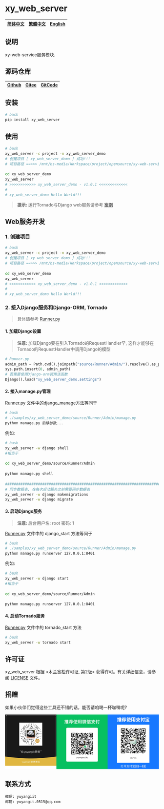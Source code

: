 <!--
 * @Author: 余洋 yuyangit.0515@qq.com
 * @Date: 2024-10-18 13:02:23
 * @LastEditors: 余洋 yuyangit.0515@qq.com
 * @LastEditTime: 2024-10-23 20:51:38
 * @FilePath: /xy_web_server/README.md
 * @Description: 这是默认设置,请设置`customMade`, 打开koroFileHeader查看配置 进行设置: https://github.com/OBKoro1/koro1FileHeader/wiki/%E9%85%8D%E7%BD%AE
-->
# xy_web_server

| [简体中文](./README.md)         | [繁體中文](readme/README.zh-hant.md)        |                      [English](readme/README.en.md)          |
| ----------- | -------------|---------------------------------------|

## 说明

xy-web-service服务模块.

## 源码仓库

| [Github](https://github.com/xy-web-service/xy_web_server.git)         | [Gitee](https://gitee.com/xy-opensource/xy_web_server.git)        |                      [GitCode](https://gitcode.com/xy-opensource/xy_web_server.git)          |
| ----------- | -------------|---------------------------------------|

## 安装

```bash
# bash
pip install xy_web_server
```

## 使用

```bash
# bash
xy_web_server -c project -n xy_web_server_demo
# 创建项目 [ xy_web_server_demo ] 成功!!!
# 项目路径 ==>>> /mnt/bs-media/Workspace/project/opensource/xy-web-service/xy_web_server/test/xy_web_server_demo

cd xy_web_server_demo
xy_web_server
# >>>>>>>>>>>> xy_web_server_demo - v1.0.1 <<<<<<<<<<<<<
#
# xy_web_server_demo Hello World!!!
```

> <b>提示: </b> 运行Tornado与Django web服务请参考 [案例](./samples/xy_web_server_demo)

## Web服务开发

### 1. 创建项目
```bash
# bash
xy_web_server -c project -n xy_web_server_demo
# 创建项目 [ xy_web_server_demo ] 成功!!!
# 项目路径 ==>>> /mnt/bs-media/Workspace/project/opensource/xy-web-service/xy_web_server/test/xy_web_server_demo

cd xy_web_server_demo
xy_web_server
# >>>>>>>>>>>> xy_web_server_demo - v1.0.1 <<<<<<<<<<<<<
#
# xy_web_server_demo Hello World!!!
```
### 2. 接入Django服务和Django-ORM, Tornado

> 具体请参考 [Runner.py](./samples/xy_web_server_demo/source/Runner/Runner.py)

#### 1. 加载Django设置

> <b>注意: </b> 加载Django要在引入Tornado的RequestHandler早, 这样才能够在Tornado的RequestHandler中调用Django的模型
```python
# Runner.py
admin_path = Path.cwd().joinpath("source/Runner/Admin/").resolve().as_posix()
sys.path.insert(0, admin_path)
# 若需要使用Django-orm调用该函数
Django().load("xy_web_server_demo.settings")
```

#### 2. 接入manage.py管理

[Runner.py](./samples/xy_web_server_demo/source/Runner/Runner.py) 文件中的django_manage方法等同于
```bash
# bash
# ./samples/xy_web_server_demo/source/Runner/Admin/manage.py
python manage.py 后续参数...
```

例如: 
```bash
# bash
xy_web_server -w django shell
#相当于

cd xy_web_server_demo/source/Runner/Admin

python manage.py shell

#############################################################################
# 同步数据表, 在每次启动服务之前需要同步数据表
xy_web_server -w django makemigrations
xy_web_server -w django migrate

```

#### 3. 启动Django服务

> <b>注意: </b> 后台用户名: root  密码: 1

[Runner.py](./samples/xy_web_server_demo/source/Runner/Runner.py) 文件中的 django_start 方法等同于
```bash
# bash
# ./samples/xy_web_server_demo/source/Runner/Admin/manage.py
python manage.py runserver 127.0.0.1:8401
```
例如: 
```bash
# bash
xy_web_server -w django start
#相当于

cd xy_web_server_demo/source/Runner/Admin

python manage.py runserver 127.0.0.1:8401
```

#### 4. 启动Tornado服务

[Runner.py](./samples/xy_web_server_demo/source/Runner/Runner.py) 文件中的 tornado_start 方法
```bash
# bash
xy_web_server -w tornado start
```

## 许可证
xy_web_server 根据 <木兰宽松许可证, 第2版> 获得许可。有关详细信息，请参阅 [LICENSE](LICENSE) 文件。

## 捐赠
如果小伙伴们觉得这些工具还不错的话，能否请咱喝一杯咖啡呢?  

![Pay-Total](./readme/Pay-Total.png)


## 联系方式

```
微信: yuyangiit
邮箱: yuyangit.0515@qq.com
```